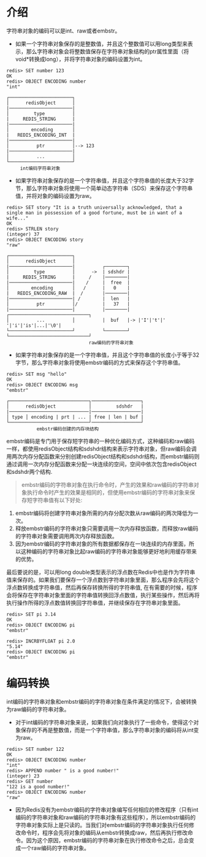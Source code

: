 # 介绍
字符串对象的编码可以是int、raw或者embstr。
* 如果一个字符串对象保存的是整数值，并且这个整数值可以用long类型来表示，那么字符串对象会将整数值保存在字符串对象结构的ptr属性里面（将void*转换成long），并将字符串对象的编码设置为int。

```shell
redis> SET number 123
OK
redis> OBJECT ENCODING number
"int"
```

```
┌───────────────────────┐
│      redisObject      │
|───────────────────────|
│         type          │
|     REDIS_STRING      |
|───────────────────────|
│        encoding       │
|   REDIS_ENCODING_INT  |
|───────────────────────|
│          ptr          │--> 123
|───────────────────────|
│          ...          │
└───────────────────────┘
     int编码字符串对象
```

* 如果字符串对象保存的是一个字符串值，并且这个字符串值的长度大于32字节，那么字符串对象将使用一个简单动态字符串（SDS）来保存这个字符串值，并将对象的编码设置为raw。

```shell
redis> SET story "It is a truth universally acknowledged, that a single man in possession of a good fortune, must be in want of a wife..."
OK
redis> STRLEN story
(integer) 37
redis> OBJECT ENCODING story
"raw"
```

```
┌───────────────────────┐
│      redisObject      │
|───────────────────────|          ┌────────┐
│         type          │      ->  | sdshdr |
|     REDIS_STRING      |     /    |────────|
|───────────────────────|    /     |  free  |
│        encoding       │   /      |   0    |
|   REDIS_ENCODING_RAW  |  /       |────────|
|───────────────────────| /        |  len   |
│          ptr          │/         |   37   |
|───────────────────────|          |────────|   ┌─────────────────────────────┐
│          ...          │          |  buf   |-> |'I'|'t'|' '|'i'|'is'|...|'\0'|
└───────────────────────┘          └────────┘   └─────────────────────────────┘
                              raw编码的字符串对象
```

* 如果字符串对象保存的是一个字符串值，并且这个字符串值的长度小于等于32字节，那么字符串对象将使用embstr编码的方式来保存这个字符串值。

```shell
redis> SET msg "hello"
OK
redis> OBJECT ENCODING msg
"embstr"
```

```
┌─────────────────────────────┐──────────────────┐
│      redisObject            │         sdshdr   |
|─────────────────────────────|──────────────────|
│ type │ encoding | prt | ... | free | len | buf |
└─────────────────────────────┘──────────────────┘   
           embstr编码创建的内存块结构
```

embstr编码是专门用于保存短字符串的一种优化编码方式，这种编码和raw编码一样，都使用redisObject结构和sdshdr结构来表示字符串对象，但raw编码会调用两次内存分配函数来分别创建redisObject结构和sdshdr结构，而embstr编码则通过调用一次内存分配函数来分配一块连续的空间，空间中依次包含redisObject和sdshdr两个结构.

> embstr编码的字符串对象在执行命令时，产生的效果和raw编码的字符串对象执行命令时产生的效果是相同的，但使用embstr编码的字符串对象来保存短字符串值有以下好处:
1. embstr编码将创建字符串对象所需的内存分配次数从raw编码的两次降低为一次。
2. 释放embstr编码的字符串对象只需要调用一次内存释放函数，而释放raw编码的字符串对象需要调用两次内存释放函数。
3. 因为embstr编码的字符串对象的所有数据都保存在一块连续的内存里面，所以这种编码的字符串对象比起raw编码的字符串对象能够更好地利用缓存带来的优势。

最后要说的是，可以用long double类型表示的浮点数在Redis中也是作为字符串值来保存的。如果我们要保存一个浮点数到字符串对象里面，那么程序会先将这个浮点数转换成字符串值，然后再保存转换所得的字符串值, 在有需要的时候，程序会将保存在字符串对象里面的字符串值转换回浮点数值，执行某些操作，然后再将执行操作所得的浮点数值转换回字符串值，并继续保存在字符串对象里面。

``` shell
redis> SET pi 3.14
OK
redis> OBJECT ENCODING pi
"embstr"

redis> INCRBYFLOAT pi 2.0
"5.14"
redis> OBJECT ENCODING pi
"embstr"
```

# 编码转换
int编码的字符串对象和embstr编码的字符串对象在条件满足的情况下，会被转换为raw编码的字符串对象。    
* 对于int编码的字符串对象来说，如果我们向对象执行了一些命令，使得这个对象保存的不再是整数值，而是一个字符串值，那么字符串对象的编码将从int变为raw。

```shell
redis> SET number 122
OK
redis> OBJECT ENCODING number
"int"
redis> APPEND number " is a good number!"
(integer) 23
redis> GET number
"122 is a good number!"
redis> OBJECT ENCODING number
"raw"
```

* 因为Redis没有为embstr编码的字符串对象编写任何相应的修改程序（只有int编码的字符串对象和raw编码的字符串对象有这些程序），所以embstr编码的字符串对象实际上是只读的。当我们对embstr编码的字符串对象执行任何修改命令时，程序会先将对象的编码从embstr转换成raw，然后再执行修改命令。因为这个原因，embstr编码的字符串对象在执行修改命令之后，总会变成一个raw编码的字符串对象。
